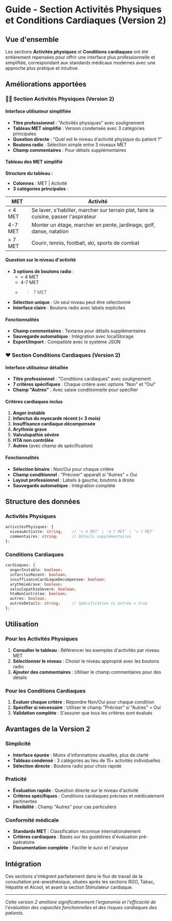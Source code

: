 # Guide - Section Activités Physiques et Conditions Cardiaques (Version 2)

## Vue d'ensemble

Les sections **Activités physiques** et **Conditions cardiaques** ont été entièrement repensées pour offrir une interface plus professionnelle et simplifiée, correspondant aux standards médicaux modernes avec une approche plus pratique et intuitive.

## Améliorations apportées

### 🏃‍♂️ Section Activités Physiques (Version 2)

#### Interface utilisateur simplifiée
- **Titre professionnel** : "Activités physiques" avec soulignement
- **Tableau MET simplifié** : Version condensée avec 3 catégories principales
- **Question directe** : "Quel est le niveau d'activité physique du patient ?"
- **Boutons radio** : Sélection simple entre 3 niveaux MET
- **Champ commentaires** : Pour détails supplémentaires

#### Tableau des MET simplifié

**Structure du tableau :**
- **Colonnes** : MET | Activité
- **3 catégories principales** :

| MET | Activité |
|-----|----------|
| < 4 MET | Se laver, s'habiller, marcher sur terrain plat, faire la cuisine, passer l'aspirateur |
| 4-7 MET | Monter un étage, marcher en pente, jardinage, golf, danse, natation |
| > 7 MET | Courir, tennis, football, ski, sports de combat |

#### Question sur le niveau d'activité
- **3 options de boutons radio** :
  - < 4 MET
  - 4-7 MET
  - > 7 MET
- **Sélection unique** : Un seul niveau peut être sélectionné
- **Interface claire** : Boutons radio avec labels explicites

#### Fonctionnalités
- **Champ commentaires** : Textarea pour détails supplémentaires
- **Sauvegarde automatique** : Intégration avec localStorage
- **Export/Import** : Compatible avec le système JSON

### ❤️ Section Conditions Cardiaques (Version 2)

#### Interface utilisateur détaillée
- **Titre professionnel** : "Conditions cardiaques" avec soulignement
- **7 critères spécifiques** : Chaque critère avec options "Non" et "Oui"
- **Champ "Autres"** : Avec saisie conditionnelle pour spécifier

#### Critères cardiaques inclus

1. **Angor instable**
2. **Infarctus du myocarde récent (< 3 mois)**
3. **Insuffisance cardiaque décompensée**
4. **Arythmie grave**
5. **Valvulopathie sévère**
6. **HTA non contrôlée**
7. **Autres** (avec champ de spécification)

#### Fonctionnalités
- **Sélection binaire** : Non/Oui pour chaque critère
- **Champ conditionnel** : "Préciser" apparaît si "Autres" = Oui
- **Layout professionnel** : Labels à gauche, boutons à droite
- **Sauvegarde automatique** : Intégration complète

## Structure des données

### Activités Physiques
```typescript
activitesPhysiques: {
  niveauActivite: string;    // '< 4 MET' | '4-7 MET' | '> 7 MET'
  commentaires: string;      // Détails supplémentaires
};
```

### Conditions Cardiaques
```typescript
cardiaques: {
  angorInstable: boolean;
  infarctusRecent: boolean;
  insuffisanceCardiaqueDecompensee: boolean;
  arythmieGrave: boolean;
  valvulopathieSevere: boolean;
  htaNonControlee: boolean;
  autres: boolean;
  autresDetails: string;     // Spécification si autres = true
};
```

## Utilisation

### Pour les Activités Physiques
1. **Consulter le tableau** : Référencer les exemples d'activités par niveau MET
2. **Sélectionner le niveau** : Choisir le niveau approprié avec les boutons radio
3. **Ajouter des commentaires** : Utiliser le champ commentaires pour des détails

### Pour les Conditions Cardiaques
1. **Évaluer chaque critère** : Répondre Non/Oui pour chaque condition
2. **Spécifier si nécessaire** : Utiliser le champ "Préciser" si "Autres" = Oui
3. **Validation complète** : S'assurer que tous les critères sont évalués

## Avantages de la Version 2

### Simplicité
- **Interface épurée** : Moins d'informations visuelles, plus de clarté
- **Tableau condensé** : 3 catégories au lieu de 15+ activités individuelles
- **Sélection directe** : Boutons radio pour choix rapide

### Praticité
- **Évaluation rapide** : Question directe sur le niveau d'activité
- **Critères spécifiques** : Conditions cardiaques précises et médicalement pertinentes
- **Flexibilité** : Champ "Autres" pour cas particuliers

### Conformité médicale
- **Standards MET** : Classification reconnue internationalement
- **Critères cardiaques** : Basés sur les guidelines d'évaluation pré-opératoire
- **Documentation complète** : Facilite le suivi et l'analyse

## Intégration

Ces sections s'intègrent parfaitement dans le flux de travail de la consultation pré-anesthésique, situées après les sections RGO, Tabac, Hépatite et Alcool, et avant la section Stimulateur cardiaque.

---

*Cette version 2 améliore significativement l'ergonomie et l'efficacité de l'évaluation des capacités fonctionnelles et des risques cardiaques des patients.*







